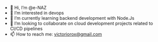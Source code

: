 - 👋 Hi, I’m @e-NAZ
- 👀 I’m interested in devops
- 🌱 I’m currently learning backend development with Node.Js
- 💞️ I’m looking to collaborate on cloud development projects related to CI/CD pipelines
- 📫 How to reach me: victoriorox@gmail.com

<!---
e-NAZ/e-NAZ is a ✨ special ✨ repository because its `README.md` (this file) appears on your GitHub profile.
You can click the Preview link to take a look at your changes.
--->
